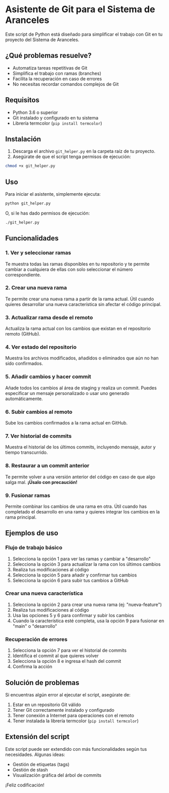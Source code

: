 # Asistente de Git para el Sistema de Aranceles

Este script de Python está diseñado para simplificar el trabajo con Git en tu proyecto del Sistema de Aranceles.

## ¿Qué problemas resuelve?

- Automatiza tareas repetitivas de Git
- Simplifica el trabajo con ramas (branches)
- Facilita la recuperación en caso de errores
- No necesitas recordar comandos complejos de Git

## Requisitos

- Python 3.6 o superior
- Git instalado y configurado en tu sistema
- Librería termcolor (`pip install termcolor`)

## Instalación

1. Descarga el archivo `git_helper.py` en la carpeta raíz de tu proyecto.
2. Asegúrate de que el script tenga permisos de ejecución:

```bash
chmod +x git_helper.py
```

## Uso

Para iniciar el asistente, simplemente ejecuta:

```bash
python git_helper.py
```

O, si le has dado permisos de ejecución:

```bash
./git_helper.py
```

## Funcionalidades

### 1. Ver y seleccionar ramas

Te muestra todas las ramas disponibles en tu repositorio y te permite cambiar a cualquiera de ellas con solo seleccionar el número correspondiente.

### 2. Crear una nueva rama

Te permite crear una nueva rama a partir de la rama actual. Útil cuando quieres desarrollar una nueva característica sin afectar el código principal.

### 3. Actualizar rama desde el remoto

Actualiza la rama actual con los cambios que existan en el repositorio remoto (GitHub).

### 4. Ver estado del repositorio

Muestra los archivos modificados, añadidos o eliminados que aún no han sido confirmados.

### 5. Añadir cambios y hacer commit

Añade todos los cambios al área de staging y realiza un commit. Puedes especificar un mensaje personalizado o usar uno generado automáticamente.

### 6. Subir cambios al remoto

Sube los cambios confirmados a la rama actual en GitHub.

### 7. Ver historial de commits

Muestra el historial de los últimos commits, incluyendo mensaje, autor y tiempo transcurrido.

### 8. Restaurar a un commit anterior

Te permite volver a una versión anterior del código en caso de que algo salga mal. **¡Úsalo con precaución!**

### 9. Fusionar ramas

Permite combinar los cambios de una rama en otra. Útil cuando has completado el desarrollo en una rama y quieres integrar los cambios en la rama principal.

## Ejemplos de uso

### Flujo de trabajo básico

1. Selecciona la opción 1 para ver las ramas y cambiar a "desarrollo"
2. Selecciona la opción 3 para actualizar la rama con los últimos cambios
3. Realiza tus modificaciones al código
4. Selecciona la opción 5 para añadir y confirmar tus cambios
5. Selecciona la opción 6 para subir tus cambios a GitHub

### Crear una nueva característica

1. Selecciona la opción 2 para crear una nueva rama (ej: "nueva-feature")
2. Realiza tus modificaciones al código
3. Usa las opciones 5 y 6 para confirmar y subir los cambios
4. Cuando la característica esté completa, usa la opción 9 para fusionar en "main" o "desarrollo"

### Recuperación de errores

1. Selecciona la opción 7 para ver el historial de commits
2. Identifica el commit al que quieres volver
3. Selecciona la opción 8 e ingresa el hash del commit
4. Confirma la acción

## Solución de problemas

Si encuentras algún error al ejecutar el script, asegúrate de:

1. Estar en un repositorio Git válido
2. Tener Git correctamente instalado y configurado
3. Tener conexión a Internet para operaciones con el remoto
4. Tener instalada la librería termcolor (`pip install termcolor`)

## Extensión del script

Este script puede ser extendido con más funcionalidades según tus necesidades. Algunas ideas:
- Gestión de etiquetas (tags)
- Gestión de stash
- Visualización gráfica del árbol de commits

¡Feliz codificación! 
